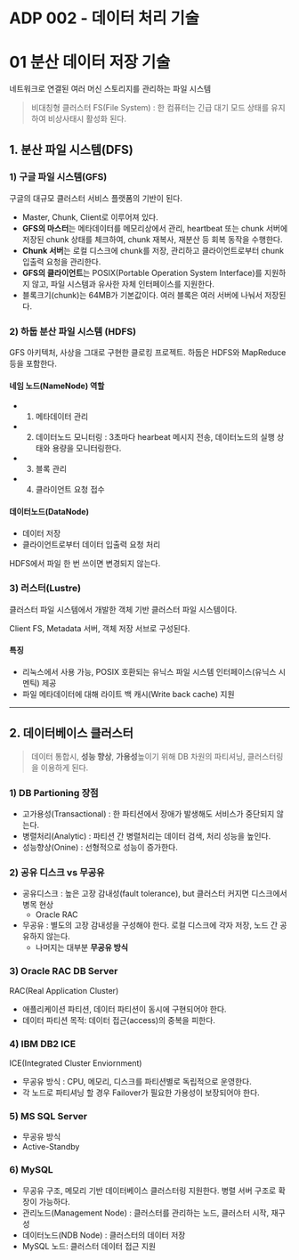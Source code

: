 # ADP 002 - 데이터 처리 기술



# 01 분산 데이터 저장 기술

네트워크로 연결된 여러 머신 스토리지를 관리하는 파일 시스템

> 비대칭형 클러스터 FS(File System) : 한 컴퓨터는 긴급 대기 모드 상태를 유지하여 비상사태시 활성화 된다.



## 1. 분산 파일 시스템(DFS)

### 1) 구글 파일 시스템(GFS)

구글의 대규모 클러스터 서비스 플랫폼의 기반이 된다.

* Master, Chunk, Client로 이루어져 있다.
* **GFS의 마스터**는 메타데이터를 메모리상에서 관리, heartbeat 또는 chunk 서버에 저장된 chunk 상태를 체크하여, chunk 재복사, 재분산 등 회복 동작을 수행한다.
* **Chunk 서버**는 로컬 디스크에 chunk를 저장, 관리하고 클라이언트로부터 chunk 입출력 요청을 관리한다.
* **GFS의 클라이언트**는 POSIX(Portable Operation System Interface)를 지원하지 않고, 파일 시스템과 유사한 자체 인터페이스를 지원한다.
* 블록크기(chunk)는 64MB가 기본값이다. 여러 블록은 여러 서버에 나눠서 저장된다.





### 2) 하둡 분산 파일 시스템 (HDFS)

GFS 아키텍처, 사상을 그대로 구현한 클로킹 프로젝트. 하둡은 HDFS와 MapReduce 등을 포함한다.

#### 네임 노드(NameNode) 역할

* 1) 메타데이터 관리
* 2) 데이터노드 모니터링 : 3초마다 hearbeat 메시지 전송, 데이터노드의 실행 상태와 용량을 모니터링한다.
* 3) 블록 관리
* 4) 클라이언트 요청 접수

#### 데이터노드(DataNode)

* 데이터 저장
* 클라이언트로부터 데이터 입출력 요청 처리

HDFS에서 파일 한 번 쓰이면 변경되지 않는다.



### 3) 러스터(Lustre)

클러스터 파일 시스템에서 개발한 객체 기반 클러스터 파일 시스템이다.

Client FS, Metadata 서버, 객체 저장 서브로 구성된다.

#### 특징

* 리눅스에서 사용 가능, POSIX 호환되는 유닉스 파일 시스템 인터페이스(유닉스 시멘틱) 제공
* 파일 메타데이터에 대해 라이트 백 캐시(Write back cache) 지원



---

## 2. 데이터베이스 클러스터

> 데이터 통합시, **성능 향상**, **가용성**높이기 위해 DB 차원의 파티셔닝, 클러스터링을 이용하게 된다.

### 1) DB Partioning 장점

* 고가용성(Transactional) : 한 파티션에서 장애가 발생해도 서비스가 중단되지 않는다.
* 병렬처리(Analytic) : 파티션 간 병렬처리는 데이터 검색, 처리 성능을 높인다.
* 성능향상(Onine) : 선형적으로 성능이 증가한다.

### 2) 공유 디스크 vs 무공유

* 공유디스크 : 높은 고장 감내성(fault tolerance), but 클러스터 커지면 디스크에서 병목 현상
  * Oracle RAC
* 무공유 : 별도의 고장 감내성을 구성해야 한다. 로컬 디스크에 각자 저장, 노드 간 공유하지 않는다.
  * 나머지는 대부분 **무공유 방식**



### 3) Oracle RAC DB Server

RAC(Real Application Cluster)

* 애플리케이션 파티션, 데이터 파티션이 동시에 구현되어야 한다.
* 데이터 파티션 목적: 데이터 접근(access)의 중복을 피한다.



### 4) IBM DB2 ICE

ICE(Integrated Cluster Enviornment)

* 무공유 방식 : CPU, 메모리, 디스크를 파티션별로 독립적으로 운영한다.
* 각 노드로 파티셔닝 할 경우 Failover가 필요한 가용성이 보장되어야 한다.



### 5) MS SQL Server

* 무공유 방식
* Active-Standby



### 6) MySQL

* 무공유 구조, 메모리 기반 데이터베이스 클러스터링 지원한다. 병렬 서버 구조로 확장이 가능하다.
* 관리노드(Management Node) : 클러스터를 관리하는 노드, 클러스터 시작, 재구성
* 데이터노드(NDB Node) : 클러스터의 데이터 저장
* MySQL 노드: 클러스터 데이터 접근 지원



